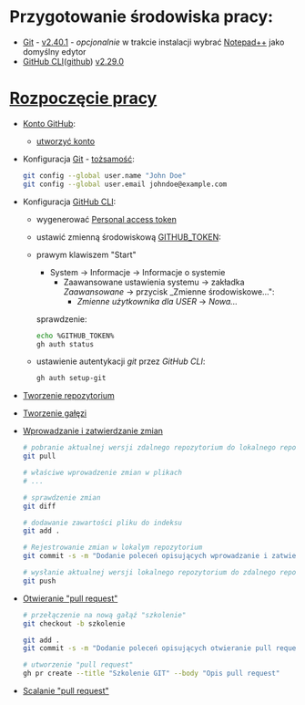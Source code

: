 # Przygotowanie środowiska pracy:
  * [Git](https://git-scm.com/) - [v2.40.1](https://github.com/git-for-windows/git/releases/download/v2.40.1.windows.1/Git-2.40.1-64-bit.exe) - _opcjonalnie_ w trakcie instalacji wybrać [Notepad++](https://github.com/notepad-plus-plus/notepad-plus-plus/releases/download/v8.5.3/npp.8.5.3.Installer.x64.exe) jako domyślny edytor
  * [GitHub CLI](https://docs.github.com/en/github-cli/github-cli/quickstart)([github](https://github.com/cli/cli)) [v2.29.0](https://github.com/cli/cli/releases/download/v2.29.0/gh_2.29.0_windows_amd64.msi)

# [Rozpoczęcie pracy](https://docs.github.com/en/get-started/quickstart)
  * [Konto GitHub](https://docs.github.com/en/get-started/onboarding/getting-started-with-your-github-account):
    - [utworzyć konto](https://github.com/signup)
  * Konfiguracja [Git](https://git-scm.com/book/en/v2) - [tożsamość](https://git-scm.com/book/en/v2/Getting-Started-First-Time-Git-Setup#_your_identity):
    ```bash
    git config --global user.name "John Doe"
    git config --global user.email johndoe@example.com
    ```
  * Konfiguracja [GitHub CLI](https://cli.github.com/manual/):
    - wygenerować [Personal access token](https://github.com/settings/tokens/new)
    - ustawić zmienną środowiskową [GITHUB_TOKEN](https://cli.github.com/manual/gh_help_environment):
     - prawym klawiszem "Start"
       - System -> Informacje -> Informacje o systemie
         - Zaawansowane ustawienia systemu -> zakładka _Zaawansowane_ -> przycisk _Zmienne środowiskowe...":
           - _Zmienne użytkownika dla USER_ -> _Nowa..._

       sprawdzenie:
       ```bash
       echo %GITHUB_TOKEN%
       gh auth status
       ```
    - ustawienie autentykacji _git_ przez _GitHub CLI_:
      ```bash
      gh auth setup-git
      ```
  * [Tworzenie repozytorium](https://docs.github.com/en/get-started/quickstart/hello-world#creating-a-repository)
  * [Tworzenie gałęzi](https://docs.github.com/en/get-started/quickstart/hello-world#creating-a-branch)
  * [Wprowadzanie i zatwierdzanie zmian](https://docs.github.com/en/get-started/quickstart/hello-world#making-and-committing-changes)
    ```bash
    # pobranie aktualnej wersji zdalnego repozytorium do lokalnego repozytorium
    git pull

    # właściwe wprowadzenie zmian w plikach
    # ...

    # sprawdzenie zmian
    git diff

    # dodawanie zawartości pliku do indeksu
    git add .

    # Rejestrowanie zmian w lokalym repozytorium
    git commit -s -m "Dodanie poleceń opisujących wprowadzanie i zatwierdzanie zmian"

    # wysłanie aktualnej wersji lokalnego repozytorium do zdalnego repozytorium
    git push
    ```
  * [Otwieranie "pull request"](https://docs.github.com/en/get-started/quickstart/hello-world#opening-a-pull-request)

    ```bash
    # przełączenie na nową gałąź "szkolenie"
    git checkout -b szkolenie

    git add .
    git commit -s -m "Dodanie poleceń opisujących otwieranie pull request"

    # utworzenie "pull request"
    gh pr create --title "Szkolenie GIT" --body "Opis pull request"

    ```
  * [Scalanie "pull request"](https://docs.github.com/en/get-started/quickstart/hello-world#merging-your-pull-request)
